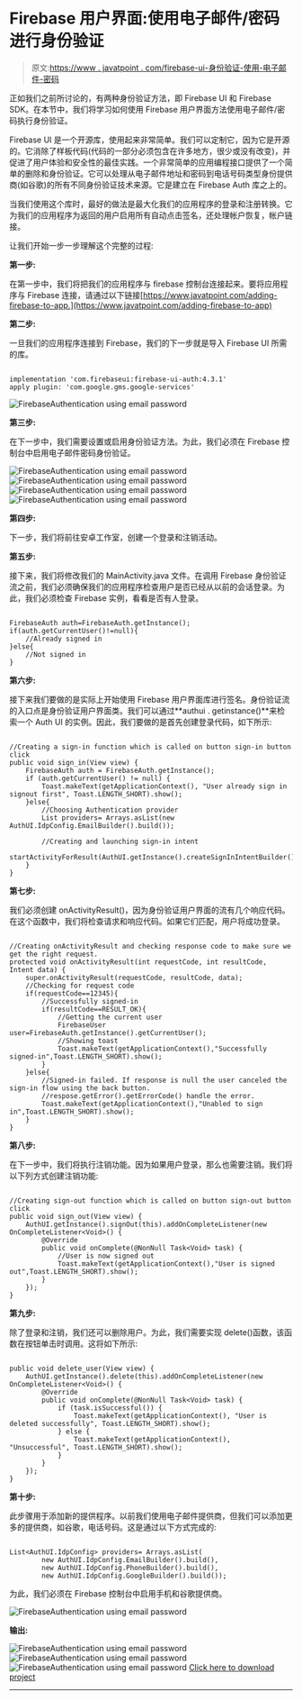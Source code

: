 # Firebase 用户界面:使用电子邮件/密码进行身份验证

> 原文:[https://www . javatpoint . com/firebase-ui-身份验证-使用-电子邮件-密码](https://www.javatpoint.com/firebase-ui-authentication-using-email-password)

正如我们之前所讨论的，有两种身份验证方法，即 Firebase UI 和 Firebase SDK。在本节中，我们将学习如何使用 Firebase 用户界面方法使用电子邮件/密码执行身份验证。

Firebase UI 是一个开源库，使用起来非常简单。我们可以定制它，因为它是开源的。它消除了样板代码(代码的一部分必须包含在许多地方，很少或没有改变)，并促进了用户体验和安全性的最佳实践。一个非常简单的应用编程接口提供了一个简单的删除和身份验证。它可以处理从电子邮件地址和密码到电话号码类型身份提供商(如谷歌)的所有不同身份验证技术来源。它是建立在 Firebase Auth 库之上的。

当我们使用这个库时，最好的做法是最大化我们的应用程序的登录和注册转换。它为我们的应用程序为返回的用户启用所有自动点击签名，还处理帐户恢复，帐户链接。

让我们开始一步一步理解这个完整的过程:

**第一步:**

在第一步中，我们将把我们的应用程序与 firebase 控制台连接起来。要将应用程序与 Firebase 连接，请通过以下链接[https://www.javatpoint.com/adding-firebase-to-app.](https://www.javatpoint.com/adding-firebase-to-app)

**第二步:**

一旦我们的应用程序连接到 Firebase，我们的下一步就是导入 Firebase UI 所需的库。

```

implementation 'com.firebaseui:firebase-ui-auth:4.3.1'
apply plugin: 'com.google.gms.google-services'

```

![FirebaseAuthentication using email password](../Images/24e007bdfa6ca2552192f1dcfe70b71b.png)

**第三步:**

在下一步中，我们需要设置或启用身份验证方法。为此，我们必须在 Firebase 控制台中启用电子邮件密码身份验证。

![FirebaseAuthentication using email password](../Images/48f9cf3cf4d6ecd04e05ec982471d364.png)
![FirebaseAuthentication using email password](../Images/dee732fa8354b0b42cf02c90d0238410.png)
![FirebaseAuthentication using email password](../Images/bc0d4ee4c8a152d5d0b68df9826d99e4.png)
![FirebaseAuthentication using email password](../Images/626490c6ecd489539cbb9b96c7995b7a.png)

**第四步:**

下一步，我们将前往安卓工作室，创建一个登录和注销活动。

**第五步:**

接下来，我们将修改我们的 MainActivity.java 文件。在调用 Firebase 身份验证流之前，我们必须确保我们的应用程序检查用户是否已经从以前的会话登录。为此，我们必须检查 Firebase 实例，看看是否有人登录。

```

FirebaseAuth auth=FirebaseAuth.getInstance();
if(auth.getCurrentUser()!=null){
    //Already signed in 
}else{
    //Not signed in
}

```

**第六步:**

接下来我们要做的是实际上开始使用 Firebase 用户界面库进行签名。身份验证流的入口点是身份验证用户界面类。我们可以通过**authui . getinstance()**来检索一个 Auth UI 的实例。因此，我们要做的是首先创建登录代码，如下所示:

```

//Creating a sign-in function which is called on button sign-in button click
public void sign_in(View view) {
    FirebaseAuth auth = FirebaseAuth.getInstance();
    if (auth.getCurrentUser() != null) {
        Toast.makeText(getApplicationContext(), "User already sign in signout first", Toast.LENGTH_SHORT).show();
    }else{
        //Choosing Authentication provider
        List providers= Arrays.asList(new AuthUI.IdpConfig.EmailBuilder().build());

        //Creating and launching sign-in intent
        startActivityForResult(AuthUI.getInstance().createSignInIntentBuilder().setAvailableProviders(providers).build(),12345);
    }
} 
```

**第七步:**

我们必须创建 onActivityResult()，因为身份验证用户界面的流有几个响应代码。在这个函数中，我们将检查请求和响应代码。如果它们匹配，用户将成功登录。

```

//Creating onActivityResult and checking response code to make sure we get the right request.
protected void onActivityResult(int requestCode, int resultCode, Intent data) {
    super.onActivityResult(requestCode, resultCode, data);
    //Checking for request code
    if(requestCode==12345){
        //Successfully signed-in
        if(resultCode==RESULT_OK){
            //Getting the current user
            FirebaseUser user=FirebaseAuth.getInstance().getCurrentUser();
            //Showing toast
            Toast.makeText(getApplicationContext(),"Successfully signed-in",Toast.LENGTH_SHORT).show();
        }
    }else{
        //Signed-in failed. If response is null the user canceled the sign-in flow using the back button.
        //respose.getError().getErrorCode() handle the error.
        Toast.makeText(getApplicationContext(),"Unabled to sign in",Toast.LENGTH_SHORT).show();
    }
}

```

**第八步:**

在下一步中，我们将执行注销功能。因为如果用户登录，那么也需要注销。我们将以下列方式创建注销功能:

```

//Creating sign-out function which is called on button sign-out button click
public void sign_out(View view) {
    AuthUI.getInstance().signOut(this).addOnCompleteListener(new OnCompleteListener<Void>() {
        @Override
        public void onComplete(@NonNull Task<Void> task) {
            //User is now signed out
            Toast.makeText(getApplicationContext(),"User is signed out",Toast.LENGTH_SHORT).show();
        }
    });
}

```

**第九步:**

除了登录和注销，我们还可以删除用户。为此，我们需要实现 delete()函数，该函数在按钮单击时调用。这将如下所示:

```

public void delete_user(View view) {
    AuthUI.getInstance().delete(this).addOnCompleteListener(new OnCompleteListener<Void>() {
        @Override
        public void onComplete(@NonNull Task<Void> task) {
            if (task.isSuccessful()) {
                Toast.makeText(getApplicationContext(), "User is deleted successfully", Toast.LENGTH_SHORT).show();
            } else {
                Toast.makeText(getApplicationContext(), "Unsuccessful", Toast.LENGTH_SHORT).show();
            }
        }
    });
}

```

**第十步:**

此步骤用于添加新的提供程序。以前我们使用电子邮件提供商，但我们可以添加更多的提供商，如谷歌，电话号码。这是通过以下方式完成的:

```

List<AuthUI.IdpConfig> providers= Arrays.asList(
        new AuthUI.IdpConfig.EmailBuilder().build(),
        new AuthUI.IdpConfig.PhoneBuilder().build(),
        new AuthUI.IdpConfig.GoogleBuilder().build());

```

为此，我们必须在 Firebase 控制台中启用手机和谷歌提供商。

![FirebaseAuthentication using email password](../Images/86a4742149b46ea84430dbeaf9aa012a.png)

**输出:**

![FirebaseAuthentication using email password](../Images/e1651a5e3f0b9f19cc8156b8e43a04e3.png)
![FirebaseAuthentication using email password](../Images/0610fd341e7187a26274d654160b9d14.png)
![FirebaseAuthentication using email password](../Images/11883fbd5d12fd6daabaa3df4e5fa9da.png)
[Click here to download project](https://static.javatpoint.com/tutorial/firebase/download/FirebaseUIExample1.zip)

* * *
